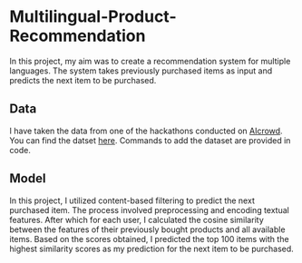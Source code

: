# Multilingual-Product-Recommendation
In this project, my aim was to create a recommendation system for multiple languages. The system takes previously purchased items as input and predicts the next item to be purchased.
## Data
I have taken the data from one of the hackathons conducted on [AIcrowd](https://www.aicrowd.com/). You can find the datset [here](https://www.aicrowd.com/challenges/amazon-kdd-cup-23-multilingual-recommendation-challenge/problems/task-2-next-product-recommendation-for-underrepresented-languages/dataset_files).
Commands to add the dataset are provided in code.
## Model
In this project, I utilized content-based filtering to predict the next purchased item. The process involved preprocessing and encoding textual features. After which for each user, I calculated the cosine similarity between the features of their previously bought products and all available items. Based on the scores obtained, I predicted the top 100 items with the highest similarity scores as my prediction for the next item to be purchased.
